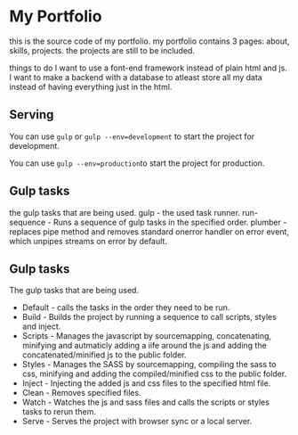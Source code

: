 # My Portfolio
this is the source code of my portfolio.
my portfolio contains 3 pages: about, skills, projects.
the projects are still to be included.

things to do
I want to use a font-end framework instead of plain html and js.
I want to make a backend with a database to atleast store all my data instead of having everything just in the html.

## Serving
You can use `gulp` or `gulp --env=development` to start the project for development.

You can use `gulp --env=production`to start the project for production.

## Gulp tasks
the gulp tasks that are being used.
  gulp - the used task runner.
  run-sequence - Runs a sequence of gulp tasks in the specified order.
  plumber - replaces pipe method and removes standard onerror handler on error event, which unpipes streams on error by default.

## Gulp tasks
The gulp tasks that are being used.
 * Default - calls the tasks in the order they need to be run.
 * Build - Builds the project by running a sequence to call scripts, styles and inject.
 * Scripts - Manages the javascript by sourcemapping, concatenating, minifying and autmaticly adding a iife around the js and adding the concatenated/minified js to the public folder.
 * Styles - Manages the SASS by sourcemapping, compiling the sass to css, minifying and adding the compiled/minified css to the public folder.
 * Inject - Injecting the added js and css files to the specified html file.
 * Clean - Removes specified files.
 * Watch - Watches the js and sass files and calls the scripts or styles tasks to rerun them.
 * Serve - Serves the project with browser sync or a local server.
